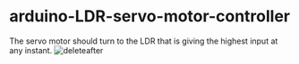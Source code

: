 # arduino-LDR-servo-motor-controller
The servo motor should turn to the LDR that is giving the highest input at any instant.
![deleteafter](https://user-images.githubusercontent.com/96151955/152366452-4792cbac-37fa-4978-941f-029179356d6d.jpg)
